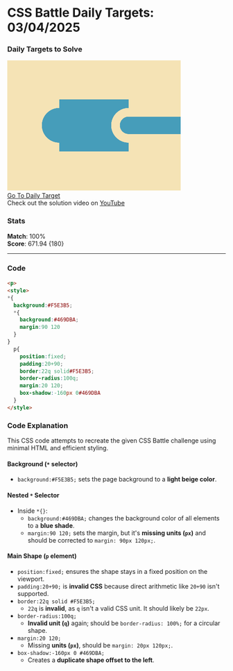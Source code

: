# CSS Battle Daily Targets: 03/04/2025

### Daily Targets to Solve

![picture of daily target](./images/03.png)  
[Go To Daily Target](https://cssbattle.dev/play/bhYmbRSWTKErNUPeKDrb)  
Check out the solution video on [YouTube](https://youtube.com/shorts/EZQnB7tEYk8)

### Stats

**Match**: 100%  
**Score**: 671.94 {180}

---

### Code

```html
<p>
<style>
*{
  background:#F5E3B5;
  *{
    background:#469DBA;
    margin:90 120
  }
}
  p{
    position:fixed;
    padding:20+90;
    border:22q solid#F5E3B5;
    border-radius:100q;
    margin:20 120;
    box-shadow:-160px 0#469DBA
  }
</style>

```

### **Code Explanation**

This CSS code attempts to recreate the given CSS Battle challenge using minimal HTML and efficient styling.

#### **Background (`*` selector)**
- `background:#F5E3B5;` sets the page background to a **light beige color**.

#### **Nested `*` Selector**
- Inside `*{}`:  
  - `background:#469DBA;` changes the background color of all elements to a **blue shade**.
  - `margin:90 120;` sets the margin, but it's **missing units (`px`)** and should be corrected to `margin: 90px 120px;`.

#### **Main Shape (`p` element)**
- `position:fixed;` ensures the shape stays in a fixed position on the viewport.
- `padding:20+90;` is **invalid CSS** because direct arithmetic like `20+90` isn't supported.
- `border:22q solid #F5E3B5;`  
  - `22q` is **invalid**, as `q` isn't a valid CSS unit. It should likely be `22px`.
- `border-radius:100q;`  
  - **Invalid unit (`q`)** again; should be `border-radius: 100%;` for a circular shape.
- `margin:20 120;`  
  - Missing **units (`px`)**, should be `margin: 20px 120px;`.
- `box-shadow:-160px 0 #469DBA;`  
  - Creates a **duplicate shape offset to the left**.
